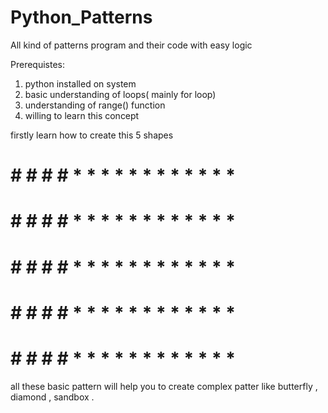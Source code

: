 # Python_Patterns
All kind of patterns program and their code with easy logic

Prerequistes:
  1. python installed on system
  2. basic understanding of loops( mainly for loop)
  3. understanding of range() function
  4. willing to learn this concept
 
 firstly learn how to create this 5 shapes
 # # # # #           *   *              * * * * *   * * * * *
 # # # # #         * *   * *              * * * *   * * * *
 # # # # #       * * *   * * *              * * *   * * * 
 # # # # #     * * * *   * * * *              * *   * *
 # # # # #   * * * * *   * * * * *              *   *
 
 all these basic pattern will help you to create complex patter like butterfly , diamond , sandbox .
